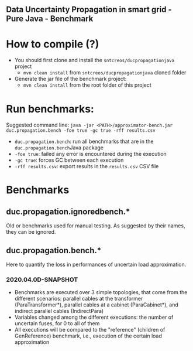 Data Uncertainty Propagation in smart grid - Pure Java - Benchmark
---

# How to compile (?)

- You should first clone and install the `sntcreos/ducpropagationjava` project
    - `mvn clean install` from `sntcreos/ducpropagationjava` cloned folder
- Generate the jar file of the benchmark project:
    - `mvn clean install` from the root folder of this project

# Run benchmarks:

Suggested command line: `java -jar <PATH>/approximator-bench.jar duc.propagation.bench -foe true -gc true -rff results.csv`

- `duc.propagation.bench`: run all benchmarks that are in the `duc.propagation.bench`Java package
- `-foe true`: failed any error is encountered during the execution
- `-gc true`: forces GC between each execution
- `-rff results.csv`: export results in the `results.csv` CSV file

# Benchmarks

## duc.propagation.ignoredbench.*

Old or benchmarks used for manual testing. As suggested by their names, they can be ignored.

## duc.propagation.bench.*

Here to quantify the loss in performances of uncertain load approximation.

### 2020.04.0D-SNAPSHOT

- Benchmarks are executed over 3 simple topologies, that come from the different scenarios: parallel cables at the transformer (ParaTransformer*), parallel cables at a cabinet (ParaCabinet*), and indirect parallel cables (IndirectPara)
- Variables changed among the different executions: the number of uncertain fuses, for 0 to all of them
- All executions will be compared to the "reference" (children of GenReference) benchmark, i.e., execution of the certain load approximation
   